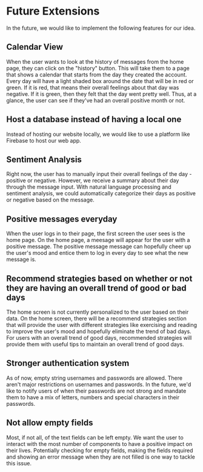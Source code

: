 # Future Extensions
In the future, we would like to implement the following features for our idea.

## Calendar View
When the user wants to look at the history of messages from the home page, they can click on the "history" button. This will take them to a page that shows a calendar that starts from the day they created the account. Every day will have a light shaded box around the date that will be in red or green. If it is red, that means their overall feelings about that day was negative. If it is green, then they felt that the day went pretty well. Thus, at a glance, the user can see if they've had an overall positive month or not.

## Host a database instead of having a local one
Instead of hosting our website locally, we would like to use a platform like Firebase to host our web app.

## Sentiment Analysis
Right now, the user has to manually input their overall feelings of the day - positive or negative. However, we receive a summary about their day through the message input. With natural language processing and sentiment analysis, we could automatically categorize their days as positive or negative based on the message.

## Positive messages everyday
When the user logs in to their page, the first screen the user sees is the home page. On the home page, a meesage will appear for the user with a positive message. The positive message message can hopefully cheer up the user's mood and entice them to log in every day to see what the new message is.

## Recommend strategies based on whether or not they are having an overall trend of good or bad days
The home screen is not currently personalized to the user based on their data. On the home screen, there will be a recommend strategies section that will provide the user with different strategies like exercising and reading to improve the user's mood and hopefully eliminate the trend of bad days. For users with an overall trend of good days, recommended strategies will provide them with useful tips to maintain an overall trend of good days.

## Stronger authentication system
As of now, empty string usernames and passwords are allowed. There aren't major restrictions on usernames and passwords. In the future, we'd like to notify users of when their passwords are not strong and mandate them to have a mix of letters, numbers and special characters in their passwords.

## Not allow empty fields
Most, if not all, of the text fields can be left empty. We want the user to interact with the most number of components to have a positive impact on their lives. Potentially checking for empty fields, making the fields required and showing an error message when they are not filled is one way to tackle this issue.

